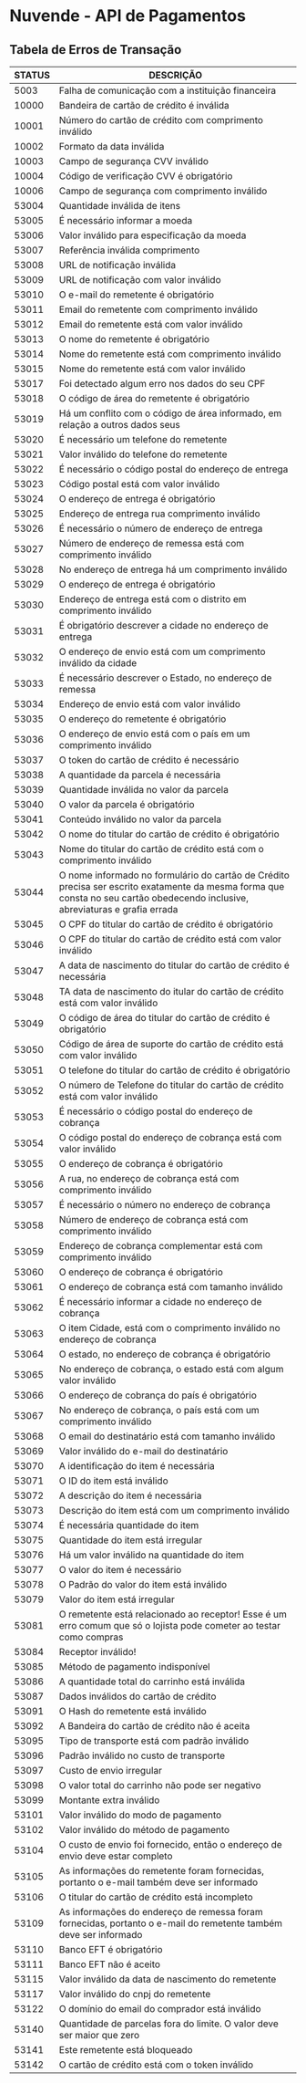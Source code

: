 # Nuvende - API de Pagamentos

## Tabela de Erros de Transação

| STATUS | DESCRIÇÃO |
| ----- | -------- |
| 5003 | Falha de comunicação com a instituição financeira |
| 10000 | Bandeira de cartão de crédito é inválida |
| 10001 | Número do cartão de crédito com comprimento inválido |
| 10002 | Formato da data inválida |
| 10003 | Campo de segurança CVV inválido |
| 10004 | Código de verificação CVV é obrigatório |
| 10006 | Campo de segurança com comprimento inválido |
| 53004 | Quantidade inválida de itens |
| 53005 | É necessário informar a moeda |
| 53006 | Valor inválido para especificação da moeda |
| 53007 | Referência inválida comprimento |
| 53008 | URL de notificação inválida |
| 53009 | URL de notificação com valor inválido |
| 53010 | O e-mail do remetente é obrigatório |
| 53011 | Email do remetente com comprimento inválido |
| 53012 | Email do remetente está com valor inválido |
| 53013 | O nome do remetente é obrigatório |
| 53014 | Nome do remetente está com comprimento inválido |
| 53015 | Nome do remetente está com valor inválido |
| 53017 | Foi detectado algum erro nos dados do seu CPF |
| 53018 | O código de área do remetente é obrigatório |
| 53019 | Há um conflito com o código de área informado, em relação a outros dados seus |
| 53020 | É necessário um telefone do remetente |
| 53021 | Valor inválido do telefone do remetente |
| 53022 | É necessário o código postal do endereço de entrega |
| 53023 | Código postal está com valor inválido |
| 53024 | O endereço de entrega é obrigatório |
| 53025 | Endereço de entrega rua comprimento inválido |
| 53026 | É necessário o número de endereço de entrega |
| 53027 | Número de endereço de remessa está com comprimento inválido |
| 53028 | No endereço de entrega há um comprimento inválido |
| 53029 | O endereço de entrega é obrigatório |
| 53030 | Endereço de entrega está com o distrito em comprimento inválido |
| 53031 | É obrigatório descrever a cidade no endereço de entrega |
| 53032 | O endereço de envio está com um comprimento inválido da cidade |
| 53033 | É necessário descrever o Estado, no endereço de remessa |
| 53034 | Endereço de envio está com valor inválido |
| 53035 | O endereço do remetente é obrigatório |
| 53036 | O endereço de envio está com o país em um comprimento inválido |
| 53037 | O token do cartão de crédito é necessário |
| 53038 | A quantidade da parcela é necessária |
| 53039 | Quantidade inválida no valor da parcela |
| 53040 | O valor da parcela é obrigatório |
| 53041 | Conteúdo inválido no valor da parcela |
| 53042 | O nome do titular do cartão de crédito é obrigatório |
| 53043 | Nome do titular do cartão de crédito está com o comprimento inválido |
| 53044 | O nome informado no formulário do cartão de Crédito precisa ser escrito exatamente da mesma forma que consta no seu cartão obedecendo inclusive, abreviaturas e grafia errada |
| 53045 | O CPF do titular do cartão de crédito é obrigatório |
| 53046 | O CPF do titular do cartão de crédito está com valor inválido |
| 53047 | A data de nascimento do titular do cartão de crédito é necessária |
| 53048 | TA data de nascimento do itular do cartão de crédito está com valor inválido |
| 53049 | O código de área do titular do cartão de crédito é obrigatório |
| 53050 | Código de área de suporte do cartão de crédito está com valor inválido |
| 53051 | O telefone do titular do cartão de crédito é obrigatório |
| 53052 | O número de Telefone do titular do cartão de crédito está com valor inválido |
| 53053 | É necessário o código postal do endereço de cobrança |
| 53054 | O código postal do endereço de cobrança está com valor inválido |
| 53055 | O endereço de cobrança é obrigatório |
| 53056 | A rua, no endereço de cobrança está com comprimento inválido |
| 53057 | É necessário o número no endereço de cobrança |
| 53058 | Número de endereço de cobrança está com comprimento inválido |
| 53059 | Endereço de cobrança complementar está com comprimento inválido |
| 53060 | O endereço de cobrança é obrigatório |
| 53061 | O endereço de cobrança está com tamanho inválido |
| 53062 | É necessário informar a cidade no endereço de cobrança |
| 53063 | O item Cidade, está com o comprimento inválido no endereço de cobrança |
| 53064 | O estado, no endereço de cobrança é obrigatório |
| 53065 | No endereço de cobrança, o estado está com algum valor inválido |
| 53066 | O endereço de cobrança do país é obrigatório |
| 53067 | No endereço de cobrança, o país está com um comprimento inválido |
| 53068 | O email do destinatário está com tamanho inválido |
| 53069 | Valor inválido do e-mail do destinatário |
| 53070 | A identificação do item é necessária |
| 53071 | O ID do item está inválido |
| 53072 | A descrição do item é necessária |
| 53073 | Descrição do item está com um comprimento inválido |
| 53074 | É necessária quantidade do item |
| 53075 | Quantidade do item está irregular |
| 53076 | Há um valor inválido na quantidade do item |
| 53077 | O valor do item é necessário |
| 53078 | O Padrão do valor do item está inválido |
| 53079 | Valor do item está irregular |
| 53081 | O remetente está relacionado ao receptor! Esse é um erro comum que só o lojista pode cometer ao testar como compras |
| 53084 | Receptor inválido! |
| 53085 | Método de pagamento indisponível |
| 53086 | A quantidade total do carrinho está inválida |
| 53087 | Dados inválidos do cartão de crédito |
| 53091 | O Hash do remetente está inválido |
| 53092 | A Bandeira do cartão de crédito não é aceita |
| 53095 | Tipo de transporte está com padrão inválido |
| 53096 | Padrão inválido no custo de transporte |
| 53097 | Custo de envio irregular |
| 53098 | O valor total do carrinho não pode ser negativo |
| 53099 | Montante extra inválido |
| 53101 | Valor inválido do modo de pagamento |
| 53102 | Valor inválido do método de pagamento |
| 53104 | O custo de envio foi fornecido, então o endereço de envio deve estar completo |
| 53105 | As informações do remetente foram fornecidas, portanto o e-mail também deve ser informado |
| 53106 | O titular do cartão de crédito está incompleto |
| 53109 | As informações do endereço de remessa foram fornecidas, portanto o e-mail do remetente também deve ser informado |
| 53110 | Banco EFT é obrigatório |
| 53111 | Banco EFT não é aceito |
| 53115 | Valor inválido da data de nascimento do remetente |
| 53117 | Valor inválido do cnpj do remetente |
| 53122 | O domínio do email do comprador está inválido |
| 53140 | Quantidade de parcelas fora do limite. O valor deve ser maior que zero |
| 53141 | Este remetente está bloqueado |
| 53142 | O cartão de crédito está com o token inválido |